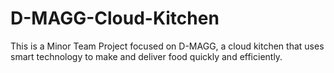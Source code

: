 # D-MAGG-Cloud-Kitchen
This is a Minor Team Project focused on D-MAGG, a cloud kitchen that uses smart technology to make and deliver food quickly and efficiently.
